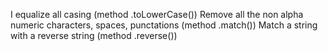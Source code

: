 I equalize all casing (method .toLowerCase()) Remove all the non alpha numeric characters, spaces, punctations (method .match()) Match a string with a reverse string (method .reverse())